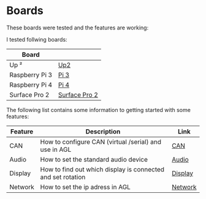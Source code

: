 # Boards

These boards were tested and the features are working:

I tested follwing boards:


| Board |  |
| --- | --- | 
| Up ² | [Up2](boards/up-squared/up-squared.md) | 
| Raspberry Pi 3 | [Pi 3](boards/raspberry_pi3/raspberry_pi3.md) | 
| Raspberry Pi 4 | [Pi 4](boards/raspberry_pi4/raspberry_pi4.md) | 
| Surface Pro 2 | [Surface Pro 2](boards/surface_pro2/surface_pro2.md) | 


The following list contains some information to getting started with some features:

| Feature | Description | Link  |
| --- | --- | --- |
| CAN | How to configure CAN (virtual /serial) and use in AGL | [CAN](CAN/can.md) | 
| Audio | How to set the standard audio device | [Audio](audio/audio.md) | 
| Display | How to find out which display is connected and set rotation | [Display](display/display.md) | 
| Network | How to set the ip adress in AGL | [Network](network/network.md) | 
